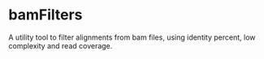 # bamFilters
A utility tool to filter alignments from bam files, using identity percent, low complexity and read coverage.
